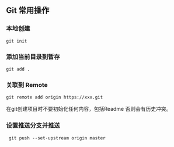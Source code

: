 

## Git 常用操作



### 本地创建

```shell
git init
```

### 添加当前目录到暂存

```shell
git add .
```

### 关联到 Remote

```shell
git remote add origin https://xxx.git
```

在git创建项目时不要初始化任何内容，包括Readme 否则会有历史冲突。



### 设置推送分支并推送

```shell
 git push --set-upstream origin master